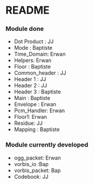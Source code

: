 # README #



### Module done ###

* Dot Product : JJ
* Mode : Baptiste
* Time_Domain: Erwan
* Helpers: Erwan
* Floor : Baptiste
* Common_header : JJ
* Header 1 : JJ
* Header 2 : JJ
* Header 3 : Baptiste
* Main : Baptiste
* Envelope : Erwan
* Pcm_Handler: Erwan
* Floor1: Erwan 
* Residue: JJ
* Mapping : Baptiste

### Module currently developed ###

* ogg_packet: Erwan
* vorbis_io :Bap
* vorbis_packet: Bap
* Codebook: JJ